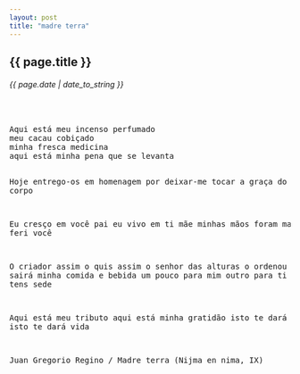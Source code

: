 ```yaml
---
layout: post
title: "madre terra"
---
```


## {{ page.title }}
###### {{ page.date | date_to_string }}

<br />
<pre class="lyric">
Aqui está meu incenso perfumado 
meu cacau cobiçado 
minha fresca medicina
aqui está minha pena que se levanta 

Hoje entrego-os
em homenagem por deixar-me
tocar a graça do seu corpo

Eu cresço em você pai
eu vivo em ti mãe
minhas mãos foram manchadas
feri você

O criador assim o quis
assim o senhor das alturas o ordenou
de você sairá minha comida e bebida
um pouco para mim
outro para ti
tu também tens sede

Aqui está meu tributo 
aqui está minha gratidão 
isto te dará forças
isto te dará vida

Juan Gregorio Regino / Madre terra (Nijma en nima, IX)
</pre>
<br />
